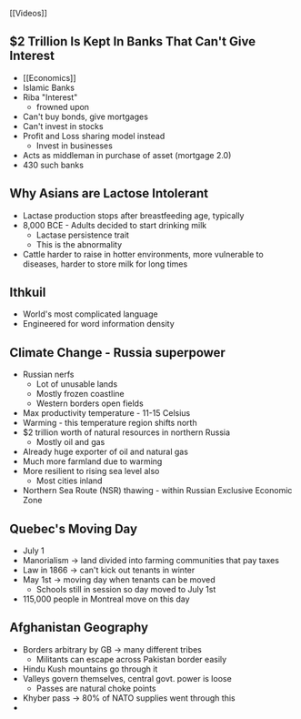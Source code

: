 [[Videos]]
## $2 Trillion Is Kept In Banks That Can't Give Interest
- [[Economics]]
- Islamic Banks
-  Riba "Interest"
	- frowned upon
- Can't buy bonds, give mortgages
- Can't invest in stocks
- Profit and Loss sharing model instead
	- Invest in businesses
- Acts as middleman in purchase of asset (mortgage 2.0)
- 430 such banks

## Why Asians are Lactose Intolerant
- Lactase production stops after breastfeeding age, typically
- 8,000 BCE - Adults decided to start drinking milk
	- Lactase persistence trait
	- This is the abnormality
- Cattle harder to raise in hotter environments, more vulnerable to diseases, harder to store milk for long times

## Ithkuil
- World's most complicated language
- Engineered for word information density

## Climate Change - Russia superpower
- Russian nerfs
	- Lot of unusable lands
	- Mostly frozen coastline
	- Western borders open fields
- Max productivity temperature - 11-15 Celsius
- Warming - this temperature region shifts north
- $2 trillion worth of natural resources in northern Russia
	- Mostly oil and gas
- Already huge exporter of oil and natural gas
- Much more farmland due to warming
- More resilient to rising sea level also
	- Most cities inland
- Northern Sea Route (NSR) thawing - within Russian Exclusive Economic Zone

## Quebec's Moving Day
- July 1
- Manorialism -> land divided into farming communities that pay taxes
- Law in 1866 -> can't kick out tenants in winter
- May 1st -> moving day when tenants can be moved
	- Schools still in session so day moved to July 1st
- 115,000 people in Montreal move on this day

## Afghanistan Geography
- Borders arbitrary by GB -> many different tribes
	- Militants can escape across Pakistan border easily
- Hindu Kush mountains go through it 
- Valleys govern themselves, central govt. power is loose
	- Passes are natural choke points
- Khyber pass -> 80% of NATO supplies went through this
- 